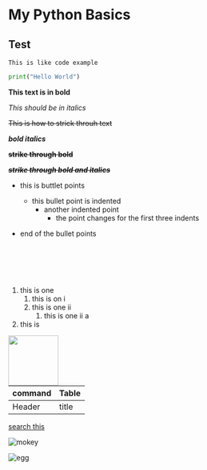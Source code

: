 # My Python Basics
## Test

`This is like code example`

```python
print("Hello World")
```

**This text is in bold**

_This should be in italics_

~~This is how to strick throuh text~~

**_bold italics_**

**~~strike through bold~~**

_**~~strike through bold and italics~~**_

* this is buttlet points

    * this bullet point is indented
        * another indented point
            * the point changes for the first three indents
* end of the bullet points
<br>
<br>
<br>
<br>

1. this is one
    1. this is on i
    1. this is one ii
        1. this is one ii a
 1. this is
 
 <img align="left" width="100" height="100" src="https://s3.amazonaws.com/spectrumnews-web-assets/wp-content/uploads/2018/11/13154625/20181112-SHANK3monkey-844.jpg">

<br>
<br>
<br>

| command  | Table    |
| -------- | ---------|
| Header   | title    |

[search this](google.com)

![mokey](<img align="left" width="100" height="100" src="https://s3.amazonaws.com/spectrumnews-web-assets/wp-content/uploads/2018/11/13154625/20181112-SHANK3monkey-844.jpg">)

![egg](https://qa-courseware-images.s3.eu-west-2.amazonaws.com/markdown/links_images/000.jpeg)